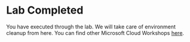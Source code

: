 # Lab Completed
You have executed through the lab. We will take care of environment cleanup from here. You can find other Microsoft Cloud Workshops [here](https://microsoftcloudworkshop.com/).
